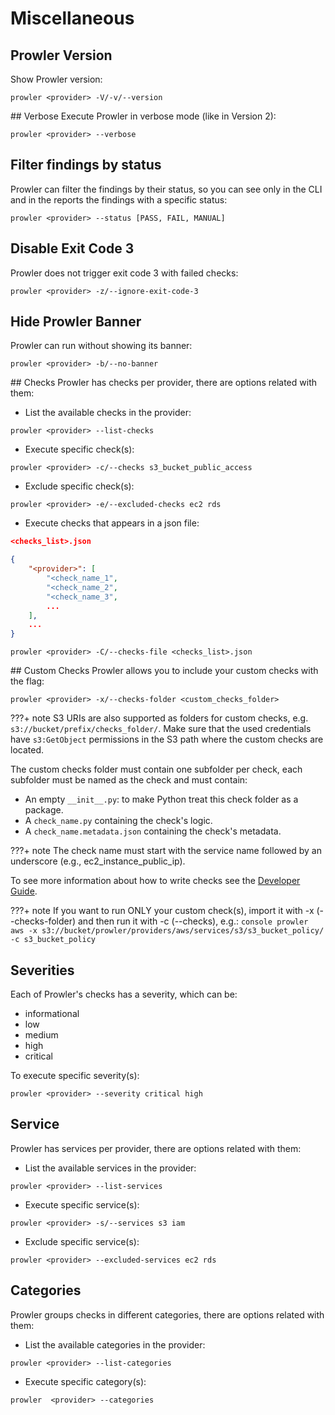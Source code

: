 # Miscellaneous
## Prowler Version
Show Prowler version:
```console
prowler <provider> -V/-v/--version
```
## Verbose
Execute Prowler in verbose mode (like in Version 2):
```console
prowler <provider> --verbose
```
## Filter findings by status
Prowler can filter the findings by their status, so you can see only in the CLI and in the reports the findings with a specific status:
```console
prowler <provider> --status [PASS, FAIL, MANUAL]
```
## Disable Exit Code 3
Prowler does not trigger exit code 3 with failed checks:
```console
prowler <provider> -z/--ignore-exit-code-3
```
## Hide Prowler Banner
Prowler can run without showing its banner:
```console
prowler <provider> -b/--no-banner
```
## Checks
Prowler has checks per provider, there are options related with them:

- List the available checks in the provider:
```console
prowler <provider> --list-checks
```
- Execute specific check(s):
```console
prowler <provider> -c/--checks s3_bucket_public_access
```
- Exclude specific check(s):
```console
prowler <provider> -e/--excluded-checks ec2 rds
```
- Execute checks that appears in a json file:
```json
<checks_list>.json

{
    "<provider>": [
        "<check_name_1",
        "<check_name_2",
        "<check_name_3",
        ...
    ],
    ...
}
```
```console
prowler <provider> -C/--checks-file <checks_list>.json
```
## Custom Checks
Prowler allows you to include your custom checks with the flag:
```console
prowler <provider> -x/--checks-folder <custom_checks_folder>
```

???+ note
    S3 URIs are also supported as folders for custom checks, e.g. `s3://bucket/prefix/checks_folder/`. Make sure that the used credentials have `s3:GetObject` permissions in the S3 path where the custom checks are located.

The custom checks folder must contain one subfolder per check, each subfolder must be named as the check and must contain:

- An empty `__init__.py`: to make Python treat this check folder as a package.
- A `check_name.py` containing the check's logic.
- A `check_name.metadata.json` containing the check's metadata.

???+ note
    The check name must start with the service name followed by an underscore (e.g., ec2_instance_public_ip).

To see more information about how to write checks see the [Developer Guide](../developer-guide/checks.md#create-a-new-check-for-a-provider).

???+ note
    If you want to run ONLY your custom check(s), import it with -x (--checks-folder) and then run it with -c (--checks), e.g.:
    ```console
    prowler aws -x s3://bucket/prowler/providers/aws/services/s3/s3_bucket_policy/ -c s3_bucket_policy
    ```

## Severities
Each of Prowler's checks has a severity, which can be:
- informational
- low
- medium
- high
- critical

To execute specific severity(s):
```console
prowler <provider> --severity critical high
```

## Service
Prowler has services per provider, there are options related with them:

- List the available services in the provider:
```console
prowler <provider> --list-services
```
- Execute specific service(s):
```console
prowler <provider> -s/--services s3 iam
```
- Exclude specific service(s):
```console
prowler <provider> --excluded-services ec2 rds
```

## Categories
Prowler groups checks in different categories, there are options related with them:

- List the available categories in the provider:
```console
prowler <provider> --list-categories
```
- Execute specific category(s):
```console
prowler  <provider> --categories
```
